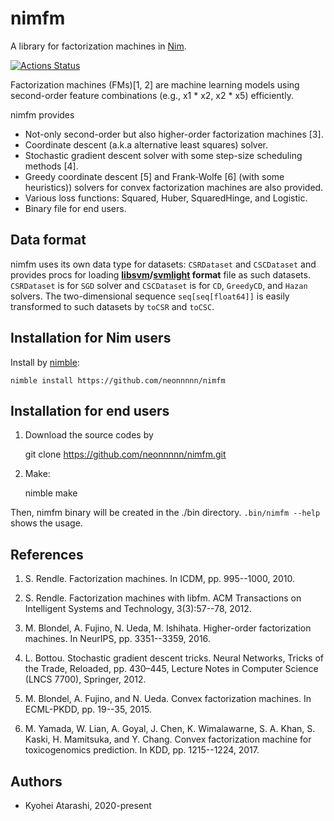 # nimfm
A library for factorization machines in [Nim](https://nim-lang.org/).

[![Actions Status](https://github.com/neonnnnn/nimfm/workflows/Build/badge.svg)](https://github.com/neonnnnn/nimfm/actions)


Factorization machines (FMs)[1, 2] are machine learning models using second-order
feature combinations (e.g., x1 * x2, x2 * x5) efficiently.

nimfm provides

 - Not-only second-order but also higher-order factorization machines [3].
 - Coordinate descent (a.k.a alternative least squares) solver.
 - Stochastic gradient descent solver with some step-size scheduling methods [4].
 - Greedy coordinate descent [5] and Frank-Wolfe [6] (with some heuristics)) solvers for convex factorization machines are also provided.
 - Various loss functions: Squared, Huber, SquaredHinge, and Logistic.
 - Binary file for end users.

## Data format
nimfm uses its own data type for datasets: `CSRDataset` and `CSCDataset` and provides procs for loading **[libsvm](https://www.csie.ntu.edu.tw/~cjlin/libsvm/)/[svmlight](http://svmlight.joachims.org/) format** file as such datasets.
`CSRDataset` is for `SGD` solver and `CSCDataset` is for `CD`, `GreedyCD`, and `Hazan` solvers.
The two-dimensional sequence `seq[seq[float64]]` is easily transformed to such
datasets by `toCSR` and `toCSC`.


## Installation for Nim users
 Install by [nimble](https://github.com/nim-lang/nimble/):
 
 
    nimble install https://github.com/neonnnnn/nimfm


## Installation for end users
 1. Download the source codes by
 
 
    git clone https://github.com/neonnnnn/nimfm.git


 2. Make:


    nimble make

Then, nimfm binary will be created in the ./bin directory.
`.bin/nimfm --help` shows the usage.

## References

1. S. Rendle. Factorization machines. In ICDM, pp. 995--1000, 2010.

2. S. Rendle. Factorization machines with libfm. ACM Transactions on Intelligent Systems and Technology, 3(3):57--78, 2012.

3. M. Blondel, A. Fujino, N. Ueda, M. Ishihata. Higher-order factorization machines. In NeurIPS, pp. 3351--3359, 2016.

4. L. Bottou. Stochastic gradient descent tricks. Neural Networks, Tricks of the Trade, Reloaded, pp. 430–445, 
 Lecture Notes in Computer Science (LNCS 7700), Springer, 2012.

5. M. Blondel, A. Fujino, and N. Ueda. Convex factorization machines. In ECML-PKDD, pp. 19--35, 2015.

6. M. Yamada, W. Lian, A. Goyal, J. Chen, K. Wimalawarne, S. A. Khan, S. Kaski, H. Mamitsuka, and Y. Chang.
   Convex factorization machine for toxicogenomics prediction. In KDD, pp. 1215--1224, 2017.

## Authors
 - Kyohei Atarashi, 2020-present
